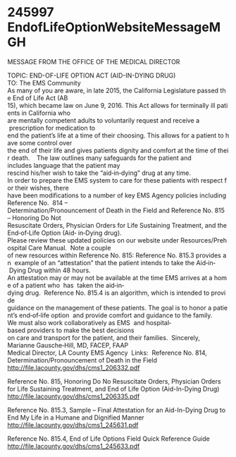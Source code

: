 # 245997 EndofLifeOptionWebsiteMessageMGH

MESSAGE FROM THE 
OFFICE OF THE MEDICAL DIRECTOR 
 
TOPIC: END-OF-LIFE OPTION ACT (AID-IN-DYING DRUG) 
TO: The EMS Community 
As many of you are aware, in late 2015, the California Legislature passed the End of Life Act (AB 
15), which became law on June 9, 2016. This Act allows for terminally ill patients in California who 
are mentally competent adults to voluntarily request and receive a
 prescription for medication to 
end the patient’s life at a time of their choosing. This allows for a patient to have some control over 
the end of their life and gives patients dignity and comfort at the time of their death.   
The law outlines many safeguards for the patient and 
includes language that the patient may 
rescind his/her wish to take the “aid‐in‐dying” drug at any time.   
In order to prepare the EMS system to care for these patients with respect for their wishes, there 
have been modifications to a number of key EMS Agency policies including Reference No.
 814 – 
Determination/Pronouncement of Death in the Field and Reference No. 815 – Honoring Do Not 
Resuscitate Orders, Physician Orders for Life Sustaining Treatment, and the End‐of‐Life Option (Aid‐
in‐Dying drug).   
Please review these updated policies on our website under Resources/Prehospital Care Manual. 
Note a couple 
of new resources within Reference No. 815: Reference No. 815.3 provides an 
example of an “attestation” that the patient intends to take the Aid‐in‐ Dying Drug within 48 hours. 
An attestation may or may not be available at the time EMS arrives at a home of a patient who 
has 
taken the aid‐in‐dying drug.  Reference No. 815.4 is an algorithm, which is intended to provide 
guidance on the management of these patients. The goal is to honor a patient’s end‐of‐life option 
and provide comfort and guidance to the family. 
We must also work collaboratively as EMS
 and hospital‐based providers to make the best decisions 
on care and transport for the patient, and their families. 
Sincerely, 
Marianne Gausche‐Hill, MD, FACEP, FAAP 
Medical Director, LA County EMS Agency 
Links: 
Reference No. 814, Determination/Pronouncement of Death in the Field 
http://file.lacounty.gov/dhs/cms1_206332.pdf 
 
Reference No. 815, Honoring Do No Resuscitate Orders, Physician Orders for Life 
Sustaining Treatment, and End of Life Option (Aid-In-Dying Drug) 
http://file.lacounty.gov/dhs/cms1_206335.pdf 
 
Reference No. 815.3, Sample – Final Attestation for an Aid-In-Dying Drug to End My Life in 
a Humane and Dignified Manner http://file.lacounty.gov/dhs/cms1_245631.pdf 
 
Reference No. 815.4, End of Life Options Field Quick Reference Guide 
http://file.lacounty.gov/dhs/cms1_245633.pdf
